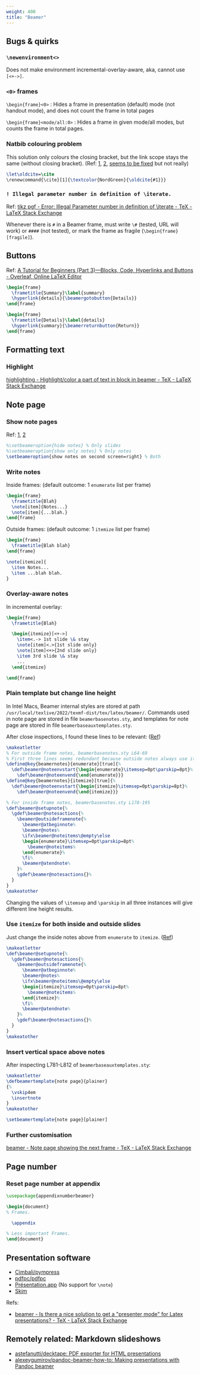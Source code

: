```yaml
---
weight: 400
title: "Beamer"
---
```


## Bugs \& quirks

### `\newenvironment<>`

Does not make environment incremental-overlay-aware, aka, cannot use `[<+->]`.

### `<0>` frames

`\begin{frame}<0>`
:   Hides a frame in presentation (default) mode (not handout mode), and does not count the frame in total pages

`\begin{frame}<mode/all:0>`
:   Hides a frame in given mode/all modes, but counts the frame in total pages.

### Natbib colouring problem

This solution only colours the closing bracket, but the link scope stays the same (without closing bracket). (Ref: [1](https://tex.stackexchange.com/questions/369710/beamer-citation-coloring), [2](https://tex.stackexchange.com/a/165015), [seems to be fixed](https://github.com/josephwright/beamer/issues/114) but not really)

```latex
\let\oldcite=\cite
\renewcommand{\cite}[1]{\textcolor{NordGreen}{\oldcite{#1}}}
```

### `! Illegal parameter number in definition of \iterate.`

Ref:  [tikz pgf - Error: Illegal Parameter number in definition of \iterate - TeX - LaTeX Stack Exchange](https://tex.stackexchange.com/a/420454)

Whenever there is `#` in a Beamer frame, must write `\#` (tested, URL will work) or `####` (not tested), or mark the frame as fragile (`\begin{frame}[fragile]`).

## Buttons

Ref: [A Tutorial for Beginners (Part 3)—Blocks, Code, Hyperlinks and Buttons - Overleaf, Online LaTeX Editor](https://www.overleaf.com/learn/latex/Beamer_Presentations%3A_A_Tutorial_for_Beginners_(Part_3)%E2%80%94Blocks%2C_Code%2C_Hyperlinks_and_Buttons)

```latex
\begin{frame}
  \frametitle{Summary}\label{summary}
  \hyperlink{details}{\beamergotobutton{Details}}
\end{frame}

\begin{frame}
  \frametitle{Details}\label{details}
  \hyperlink{summary}{\beamerreturnbutton{Return}}
\end{frame}
```

## Formatting text

### Highlight

[highlighting - Highlight/color a part of text in block in beamer - TeX - LaTeX Stack Exchange](https://tex.stackexchange.com/questions/460731/highlight-color-a-part-of-text-in-block-in-beamer/460764#460764)

## Note page

### Show note pages

Ref: [1](https://brandonrozek.com/blog/notes-beamer-latex/), [2](https://gist.github.com/andrejbauer/ac361549ac2186be0cdb)

```latex
%\setbeameroption{hide notes} % Only slides
%\setbeameroption{show only notes} % Only notes
\setbeameroption{show notes on second screen=right} % Both
```

### Write notes

Inside frames: (default outcome: 1 `enumerate` list per frame)

```latex
\begin{frame}
  \frametitle{Blah}
  \note[item]{Notes...}
  \note[item]{...blah.}
\end{frame}
```

Outside frames: (default outcome: 1 `itemize` list per frame)

```latex
\begin{frame}
  \frametitle{Blah blah}
\end{frame}

\note[itemize]{
  \item Notes...
  \item ...blah blah.
}
```

### Overlay-aware notes

In incremental overlay:

```latex
\begin{frame}
  \frametitle{Blah}

  \begin{itemize}[<+->]
    \item<.-> 1st slide \& stay
    \note[item]<.>{1st slide only}
    \note[item]<+>{2nd slide only}
    \item 3rd slide \& stay
    ...
  \end{itemize}

\end{frame}
```

### Plain template but change line height

In Intel Macs, Beamer internal styles are stored at path `/usr/local/texlive/2022/texmf-dist/tex/latex/beamer/`. Commands used in note page are stored in  file `beamerbasenotes.sty`, and templates for note page are stored in file `beamerbaseauxtemplates.sty`.

After close inspections, I found these lines to be relevant: \([Ref](https://tex.stackexchange.com/a/28967)\)

```latex {hl_lines=[5,8,18]}
\makeatletter
% For outside frame notes, beamerbasenotes.sty L64-69
% First three lines seems redundant because outside notes always use itemize
\define@key{beamernotes}{enumerate}[true]{%
  \def\beamer@noteenvstart{\begin{enumerate}\itemsep=0pt\parskip=8pt}%
    \def\beamer@noteenvend{\end{enumerate}}}
\define@key{beamernotes}{itemize}[true]{%
  \def\beamer@noteenvstart{\begin{itemize}\itemsep=0pt\parskip=8pt}%
    \def\beamer@noteenvend{\end{itemize}}}

% For inside frame notes, beamerbasenotes.sty L178-195
\def\beamer@setupnote{%
  \gdef\beamer@notesactions{%
    \beamer@outsideframenote{%
      \beamer@atbeginnote%
      \beamer@notes%
      \ifx\beamer@noteitems\@empty\else
      \begin{enumerate}\itemsep=0pt\parskip=8pt%
        \beamer@noteitems%
      \end{enumerate}%
      \fi%
      \beamer@atendnote%
    }%
    \gdef\beamer@notesactions{}%
  }
}
\makeatother
````

Changing the values of `\itemsep` and `\parskip` in all three instances will give different line height results.

### Use `itemize` for both inside and outside slides

Just change the inside notes above from `enumerate` to `itemize`. \([Ref](https://tex.stackexchange.com/a/28967)\)

```latex {hl_lines=[8,10]}
\makeatletter
\def\beamer@setupnote{%
  \gdef\beamer@notesactions{%
    \beamer@outsideframenote{%
      \beamer@atbeginnote%
      \beamer@notes%
      \ifx\beamer@noteitems\@empty\else
      \begin{itemize}\itemsep=0pt\parskip=8pt%
        \beamer@noteitems%
      \end{itemize}%
      \fi%
      \beamer@atendnote%
    }%
    \gdef\beamer@notesactions{}%
  }
}
\makeatother
```

### Insert vertical space above notes

After inspecting L781-L812 of `beamerbaseauxtemplates.sty`:

```latex
\makeatletter
\defbeamertemplate{note page}{plainer}
{%
  \vskip4em
  \insertnote
}
\makeatother

\setbeamertemplate{note page}[plainer]
```

### Further customisation

[beamer - Note page showing the next frame - TeX - LaTeX Stack Exchange](https://tex.stackexchange.com/questions/33051/note-page-showing-the-next-frame)


## Page number

### Reset page number at appendix

```latex
\usepackage{appendixnumberbeamer}

\begin{document}
% Frames.

  \appendix

% Less important Frames.
\end{document}
```


## Presentation software

- [Cimbali/pympress](https://github.com/Cimbali/pympress/)
- [pdfpc/pdfpc](https://github.com/pdfpc/pdfpc)
- [Présentation.app](http://iihm.imag.fr/blanch/software/osx-presentation/) (No support for `\note`)
- [Skim](https://skim-app.sourceforge.io/)

Refs:

- [beamer - Is there a nice solution to get a "presenter mode" for Latex presentations? - TeX - LaTeX Stack Exchange](https://tex.stackexchange.com/questions/21777/is-there-a-nice-solution-to-get-a-presenter-mode-for-latex-presentations/)


## Remotely related: Markdown slideshows

- [astefanutti/decktape: PDF exporter for HTML presentations](https://github.com/astefanutti/decktape)
- [alexeygumirov/pandoc-beamer-how-to: Making presentations with Pandoc beamer](https://github.com/alexeygumirov/pandoc-beamer-how-to)
